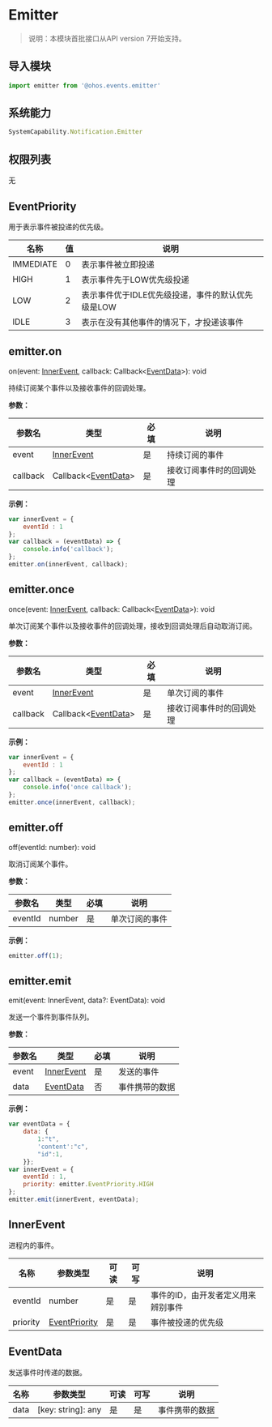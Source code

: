 # Emitter

> 说明：本模块首批接口从API version 7开始支持。

## 导入模块

```javascript
import emitter from '@ohos.events.emitter'
```

## 系统能力

```javascript
SystemCapability.Notification.Emitter
```

## 权限列表

无

## EventPriority

用于表示事件被投递的优先级。

| 名称      | 值   | 说明                                              |
| --------- | ---- | ------------------------------------------------- |
| IMMEDIATE | 0    | 表示事件被立即投递                                |
| HIGH      | 1    | 表示事件先于LOW优先级投递                         |
| LOW       | 2    | 表示事件优于IDLE优先级投递，事件的默认优先级是LOW |
| IDLE      | 3    | 表示在没有其他事件的情况下，才投递该事件          |

## emitter.on

on(event: [InnerEvent](#InnerEvent), callback: Callback\<[EventData](#EventData)\>): void

持续订阅某个事件以及接收事件的回调处理。

**参数：**

| 参数名   | 类型                                | 必填 | 说明                     |
| -------- | ----------------------------------- | ---- | ------------------------ |
| event    | [InnerEvent](#InnerEvent)           | 是   | 持续订阅的事件           |
| callback | Callback\<[EventData](#EventData)\> | 是   | 接收订阅事件时的回调处理 |

**示例：**

```javascript
var innerEvent = {
    eventId : 1
};
var callback = (eventData) => {
    console.info('callback');
};
emitter.on(innerEvent, callback);
```

## emitter.once

once(event: [InnerEvent](#InnerEvent), callback: Callback\<[EventData](#EventData)\>): void

单次订阅某个事件以及接收事件的回调处理，接收到回调处理后自动取消订阅。

**参数：**

| 参数名   | 类型                                | 必填 | 说明                     |
| -------- | ----------------------------------- | ---- | ------------------------ |
| event    | [InnerEvent](#InnerEvent)           | 是   | 单次订阅的事件           |
| callback | Callback\<[EventData](#EventData)\> | 是   | 接收订阅事件时的回调处理 |

**示例：**

```javascript
var innerEvent = {
    eventId : 1
};
var callback = (eventData) => {
    console.info('once callback');
};
emitter.once(innerEvent, callback);
```

## emitter.off

off(eventId: number): void

取消订阅某个事件。

**参数：**

| 参数名  | 类型   | 必填 | 说明           |
| ------- | ------ | ---- | -------------- |
| eventId | number | 是   | 单次订阅的事件 |

**示例：**

```javascript
emitter.off(1);
```

## emitter.emit

emit(event: InnerEvent, data?: EventData): void

发送一个事件到事件队列。

**参数：**

| 参数名 | 类型                      | 必填 | 说明           |
| ------ | ------------------------- | ---- | -------------- |
| event  | [InnerEvent](#InnerEvent) | 是   | 发送的事件     |
| data   | [EventData](#EventData)   | 否   | 事件携带的数据 |

**示例：**

```javascript
var eventData = {
    data: {
        1:"t",
        'content':"c",
        "id":1,
    }};
var innerEvent = {
    eventId : 1,
    priority: emitter.EventPriority.HIGH
};
emitter.emit(innerEvent, eventData);
```

## InnerEvent

进程内的事件。

| 名称     | 参数类型                        | 可读 | 可写 | 说明                               |
| -------- | ------------------------------- | ---- | ---- | ---------------------------------- |
| eventId  | number                          | 是   | 是   | 事件的ID，由开发者定义用来辨别事件 |
| priority | [EventPriority](#EventPriority) | 是   | 是   | 事件被投递的优先级                 |

## EventData

发送事件时传递的数据。

| 名称 | 参数类型           | 可读 | 可写 | 说明           |
| ---- | ------------------ | ---- | ---- | -------------- |
| data | [key: string]: any | 是   | 是   | 事件携带的数据 |

